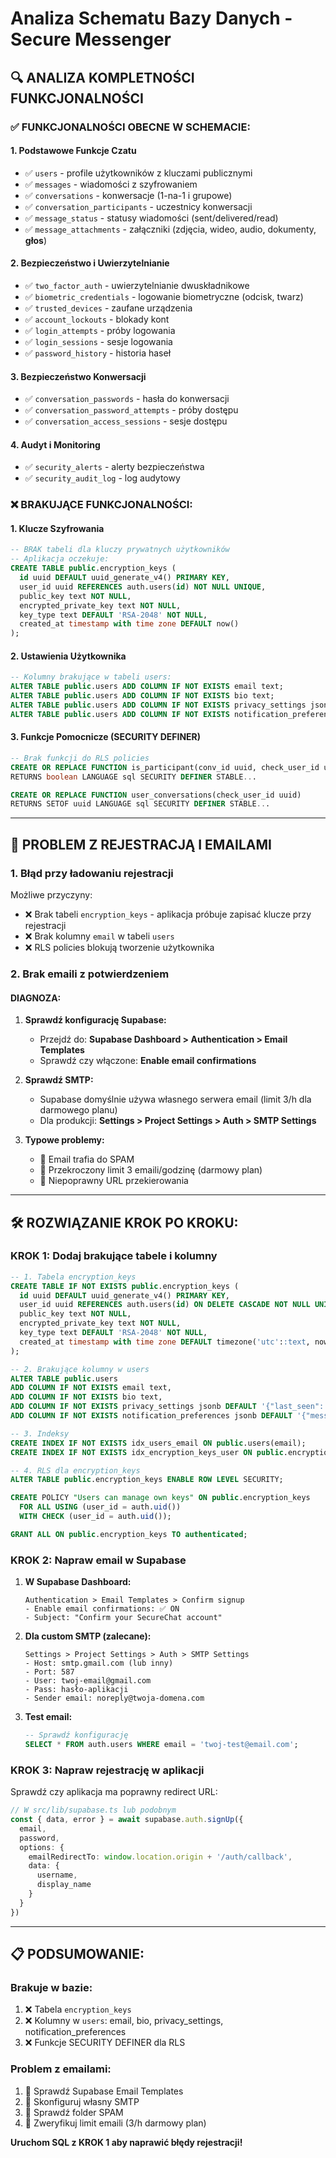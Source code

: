 # Analiza Schematu Bazy Danych - Secure Messenger

## 🔍 ANALIZA KOMPLETNOŚCI FUNKCJONALNOŚCI

### ✅ FUNKCJONALNOŚCI OBECNE W SCHEMACIE:

#### 1. **Podstawowe Funkcje Czatu**
- ✅ `users` - profile użytkowników z kluczami publicznymi
- ✅ `messages` - wiadomości z szyfrowaniem
- ✅ `conversations` - konwersacje (1-na-1 i grupowe)
- ✅ `conversation_participants` - uczestnicy konwersacji
- ✅ `message_status` - statusy wiadomości (sent/delivered/read)
- ✅ `message_attachments` - załączniki (zdjęcia, wideo, audio, dokumenty, **głos**)

#### 2. **Bezpieczeństwo i Uwierzytelnianie**
- ✅ `two_factor_auth` - uwierzytelnianie dwuskładnikowe
- ✅ `biometric_credentials` - logowanie biometryczne (odcisk, twarz)
- ✅ `trusted_devices` - zaufane urządzenia
- ✅ `account_lockouts` - blokady kont
- ✅ `login_attempts` - próby logowania
- ✅ `login_sessions` - sesje logowania
- ✅ `password_history` - historia haseł

#### 3. **Bezpieczeństwo Konwersacji**
- ✅ `conversation_passwords` - hasła do konwersacji
- ✅ `conversation_password_attempts` - próby dostępu
- ✅ `conversation_access_sessions` - sesje dostępu

#### 4. **Audyt i Monitoring**
- ✅ `security_alerts` - alerty bezpieczeństwa
- ✅ `security_audit_log` - log audytowy

### ❌ BRAKUJĄCE FUNKCJONALNOŚCI:

#### 1. **Klucze Szyfrowania**
```sql
-- BRAK tabeli dla kluczy prywatnych użytkowników
-- Aplikacja oczekuje:
CREATE TABLE public.encryption_keys (
  id uuid DEFAULT uuid_generate_v4() PRIMARY KEY,
  user_id uuid REFERENCES auth.users(id) NOT NULL UNIQUE,
  public_key text NOT NULL,
  encrypted_private_key text NOT NULL,
  key_type text DEFAULT 'RSA-2048' NOT NULL,
  created_at timestamp with time zone DEFAULT now()
);
```

#### 2. **Ustawienia Użytkownika**
```sql
-- Kolumny brakujące w tabeli users:
ALTER TABLE public.users ADD COLUMN IF NOT EXISTS email text;
ALTER TABLE public.users ADD COLUMN IF NOT EXISTS bio text;
ALTER TABLE public.users ADD COLUMN IF NOT EXISTS privacy_settings jsonb DEFAULT '{"last_seen": true, "read_receipts": true, "typing_indicators": true}'::jsonb;
ALTER TABLE public.users ADD COLUMN IF NOT EXISTS notification_preferences jsonb DEFAULT '{"messages": true, "mentions": true}'::jsonb;
```

#### 3. **Funkcje Pomocnicze (SECURITY DEFINER)**
```sql
-- Brak funkcji do RLS policies
CREATE OR REPLACE FUNCTION is_participant(conv_id uuid, check_user_id uuid)
RETURNS boolean LANGUAGE sql SECURITY DEFINER STABLE...

CREATE OR REPLACE FUNCTION user_conversations(check_user_id uuid)
RETURNS SETOF uuid LANGUAGE sql SECURITY DEFINER STABLE...
```

---

## 🔴 PROBLEM Z REJESTRACJĄ I EMAILAMI

### 1. **Błąd przy ładowaniu rejestracji**
Możliwe przyczyny:
- ❌ Brak tabeli `encryption_keys` - aplikacja próbuje zapisać klucze przy rejestracji
- ❌ Brak kolumny `email` w tabeli `users`
- ❌ RLS policies blokują tworzenie użytkownika

### 2. **Brak emaili z potwierdzeniem**

#### **DIAGNOZA:**
1. **Sprawdź konfigurację Supabase:**
   - Przejdź do: **Supabase Dashboard > Authentication > Email Templates**
   - Sprawdź czy włączone: **Enable email confirmations**

2. **Sprawdź SMTP:**
   - Supabase domyślnie używa własnego serwera email (limit 3/h dla darmowego planu)
   - Dla produkcji: **Settings > Project Settings > Auth > SMTP Settings**

3. **Typowe problemy:**
   - 🚫 Email trafia do SPAM
   - 🚫 Przekroczony limit 3 emaili/godzinę (darmowy plan)
   - 🚫 Niepoprawny URL przekierowania

---

## 🛠️ ROZWIĄZANIE KROK PO KROKU:

### **KROK 1: Dodaj brakujące tabele i kolumny**
```sql
-- 1. Tabela encryption_keys
CREATE TABLE IF NOT EXISTS public.encryption_keys (
  id uuid DEFAULT uuid_generate_v4() PRIMARY KEY,
  user_id uuid REFERENCES auth.users(id) ON DELETE CASCADE NOT NULL UNIQUE,
  public_key text NOT NULL,
  encrypted_private_key text NOT NULL,
  key_type text DEFAULT 'RSA-2048' NOT NULL,
  created_at timestamp with time zone DEFAULT timezone('utc'::text, now())
);

-- 2. Brakujące kolumny w users
ALTER TABLE public.users 
ADD COLUMN IF NOT EXISTS email text,
ADD COLUMN IF NOT EXISTS bio text,
ADD COLUMN IF NOT EXISTS privacy_settings jsonb DEFAULT '{"last_seen": true, "read_receipts": true, "typing_indicators": true}'::jsonb,
ADD COLUMN IF NOT EXISTS notification_preferences jsonb DEFAULT '{"messages": true, "mentions": true}'::jsonb;

-- 3. Indeksy
CREATE INDEX IF NOT EXISTS idx_users_email ON public.users(email);
CREATE INDEX IF NOT EXISTS idx_encryption_keys_user ON public.encryption_keys(user_id);

-- 4. RLS dla encryption_keys
ALTER TABLE public.encryption_keys ENABLE ROW LEVEL SECURITY;

CREATE POLICY "Users can manage own keys" ON public.encryption_keys
  FOR ALL USING (user_id = auth.uid())
  WITH CHECK (user_id = auth.uid());

GRANT ALL ON public.encryption_keys TO authenticated;
```

### **KROK 2: Napraw email w Supabase**

1. **W Supabase Dashboard:**
   ```
   Authentication > Email Templates > Confirm signup
   - Enable email confirmations: ✅ ON
   - Subject: "Confirm your SecureChat account"
   ```

2. **Dla custom SMTP (zalecane):**
   ```
   Settings > Project Settings > Auth > SMTP Settings
   - Host: smtp.gmail.com (lub inny)
   - Port: 587
   - User: twoj-email@gmail.com
   - Pass: hasło-aplikacji
   - Sender email: noreply@twoja-domena.com
   ```

3. **Test email:**
   ```sql
   -- Sprawdź konfigurację
   SELECT * FROM auth.users WHERE email = 'twoj-test@email.com';
   ```

### **KROK 3: Napraw rejestrację w aplikacji**

Sprawdź czy aplikacja ma poprawny redirect URL:
```typescript
// W src/lib/supabase.ts lub podobnym
const { data, error } = await supabase.auth.signUp({
  email,
  password,
  options: {
    emailRedirectTo: window.location.origin + '/auth/callback',
    data: {
      username,
      display_name
    }
  }
})
```

---

## 📋 PODSUMOWANIE:

### **Brakuje w bazie:**
1. ❌ Tabela `encryption_keys`
2. ❌ Kolumny w `users`: email, bio, privacy_settings, notification_preferences
3. ❌ Funkcje SECURITY DEFINER dla RLS

### **Problem z emailami:**
1. 🔧 Sprawdź Supabase Email Templates
2. 🔧 Skonfiguruj własny SMTP
3. 🔧 Sprawdź folder SPAM
4. 🔧 Zweryfikuj limit emaili (3/h darmowy plan)

**Uruchom SQL z KROK 1 aby naprawić błędy rejestracji!**
